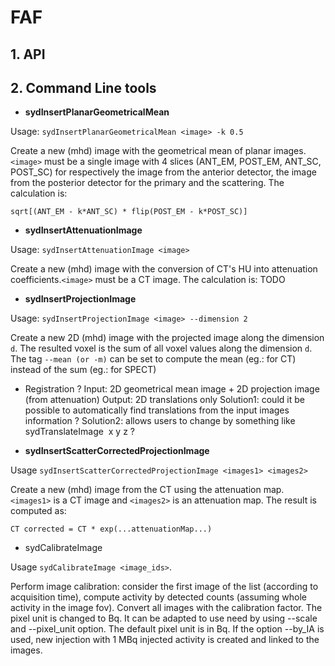 # FAF

## 1. API




## 2. Command Line tools


- **sydInsertPlanarGeometricalMean**

Usage: `sydInsertPlanarGeometricalMean <image> -k 0.5`

Create a new (mhd) image with the geometrical mean of planar images. `<image>`  must be a single image with 4 slices (ANT_EM, POST_EM, ANT_SC, POST_SC) for respectively the image from the anterior detector, the image from the posterior detector for the primary and the scattering. The calculation is:
```
sqrt[(ANT_EM - k*ANT_SC) * flip(POST_EM - k*POST_SC)]
```

- **sydInsertAttenuationImage**

Usage: `sydInsertAttenuationImage <image>`

Create a new (mhd) image with the conversion of CT's HU into attenuation coefficients.`<image>`  must be a CT image. The calculation is: TODO

- **sydInsertProjectionImage**

Usage: `sydInsertProjectionImage <image> --dimension 2`

Create a new 2D (mhd) image with the projected image along the dimension `d`. The resulted voxel is the sum of all voxel values along the dimension `d`. The tag ```--mean (or -m)``` can be set to compute the mean (eg.: for CT) instead of the sum (eg.: for SPECT)

- Registration ?
Input: 2D geometrical mean image + 2D projection image (from attenuation)
Output: 2D translations only
Solution1: could it be possible to automatically find translations from the input images information ? 
Solution2: allows users to change by something like sydTranslateImage <image> x y z ?

- **sydInsertScatterCorrectedProjectionImage**

Usage `sydInsertScatterCorrectedProjectionImage <images1> <images2>`

Create a new (mhd) image from the CT using the attenuation map. `<images1>` is a CT image and `<images2>` is an attenuation map. The result is computed as:

`CT corrected = CT * exp(...attenuationMap...)`

- sydCalibrateImage

Usage `sydCalibrateImage <image_ids>`.

Perform image calibration: consider the first image of the list (according to
acquisition time), compute activity by detected counts (assuming whole activity
in the image fov). Convert all images with the calibration factor. The pixel
unit is changed to Bq.
It can be adapted to use need by using --scale and --pixel_unit option.
The default pixel unit is in Bq. If the option --by_IA is used, new injection
with 1 MBq injected activity is created and linked to the images.




